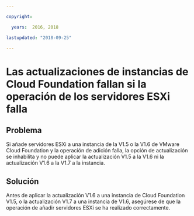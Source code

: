 ```yaml
---

copyright:

  years:  2016, 2018

lastupdated: "2018-09-25"

---
```


# Las actualizaciones de instancias de Cloud Foundation fallan si la operación de los servidores ESXi falla

## Problema

Si añade servidores ESXi a una instancia de la V1.5 o la V1.6 de VMware Cloud Foundation y la operación de adición falla, la opción de actualización se inhabilita y no puede aplicar la actualización V1.5 a la V1.6 ni la actualización V1.6 a la V1.7 a la instancia.

## Solución

Antes de aplicar la actualización V1.6 a una instancia de Cloud Foundation V1.5, o la actualización V1.7 a una instancia de V1.6, asegúrese de que la operación de añadir servidores ESXi se ha realizado correctamente.
